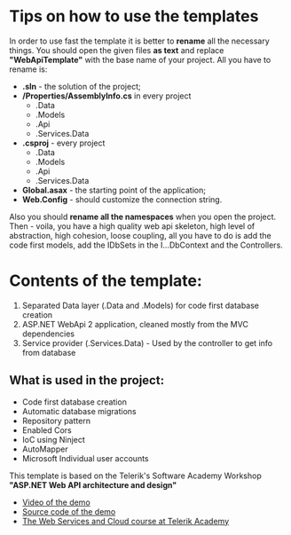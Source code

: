 # Tips on how to use the templates
In order to use fast the template it is better to **rename** all the necessary things. You should open the given files **as text** and replace **"WebApiTemplate"** with the base name of your project. All you have to rename is:
 - **.sln** - the solution of the project;
 - **/Properties/AssemblyInfo.cs** in every project 
    - .Data
    - .Models
    - .Api
    - .Services.Data
- **.csproj** - every project
    - .Data
    - .Models
    - .Api
    - .Services.Data
- **Global.asax** - the starting point of the application;
- **Web.Config** - should customize the connection string.

Also you should **rename all the namespaces** when you open the project. Then - voila, you have a high quality web api skeleton, high level of abstraction, high cohesion, loose coupling, all you have to do is add the code first models, add the IDbSets in the I...DbContext and the Controllers. 

# Contents of the template: 
1. Separated Data layer (.Data and .Models) for code first database creation
2. ASP.NET WebApi 2 application, cleaned mostly from the MVC dependencies
3. Service provider (.Services.Data) - Used by the controller to get info from database
 
## What is used in the project:
- Code first database creation
- Automatic database migrations
- Repository pattern 
- Enabled Cors
- IoC using Ninject
- AutoMapper
- Microsoft Individual user accounts


This template is based on the Telerik's Software Academy Workshop **"ASP.NET Web API architecture and design"**
- [Video of the demo](https://www.youtube.com/watch?v=gaknr3TnpTI)
- [Source code of the demo](https://github.com/TelerikAcademy/Web-Services-and-Cloud/tree/master/03.%20ASP.NET-Web-API-Architecture/LiveDemo-2015-SourceControlSystem)
- [The Web Services and Cloud course at Telerik Academy](http://telerikacademy.com/Courses/Courses/Details/275)
